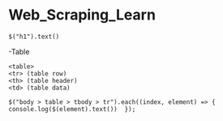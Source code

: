 # Web_Scraping_Learn

```
$("h1").text()
```
-Table
```
<table>
<tr> (table row)
<th> (table header)
<td> (table data)
```
```
$("body > table > tbody > tr").each((index, element) => {
console.log($(element).text())  });
